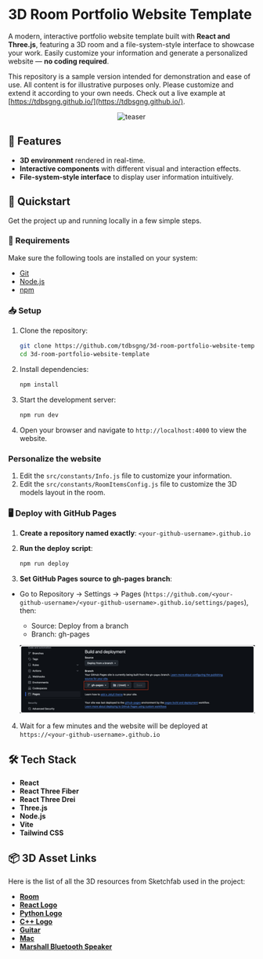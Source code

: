 # 3D Room Portfolio Website Template

A modern, interactive portfolio website template built with **React and Three.js**, featuring a 3D room and a file-system-style interface to showcase your work. Easily customize your information and generate a personalized website — **no coding required**.

This repository is a sample version intended for demonstration and ease of use. All content is for illustrative purposes only. Please customize and extend it according to your own needs. Check out a live example at [https://tdbsgng.github.io/](https://tdbsgng.github.io/).
<p align="center">
  <img src="public/assets/teaser.gif" alt="teaser">
</p>


## 🧩 Features

- **3D environment** rendered in real-time.
- **Interactive components** with different visual and interaction effects.
- **File-system-style interface** to display user information intuitively.

## 🚀 Quickstart

Get the project up and running locally in a few simple steps.

### 🔧 Requirements

Make sure the following tools are installed on your system:

- [Git](https://git-scm.com/)
- [Node.js](https://nodejs.org/)
- [npm](https://www.npmjs.com/)

### 📥 Setup

1. Clone the repository:

   ```bash
   git clone https://github.com/tdbsgng/3d-room-portfolio-website-template.git
   cd 3d-room-portfolio-website-template
   ```

2. Install dependencies:

   ```bash
   npm install
   ```

3. Start the development server:

   ```bash
   npm run dev
   ```

4. Open your browser and navigate to `http://localhost:4000` to view the website.
### Personalize the website
1. Edit the `src/constants/Info.js` file to customize your information.
2. Edit the `src/constants/RoomItemsConfig.js` file to customize the 3D models layout in the room.

### 🖥️ Deploy with GitHub Pages

1. **Create a repository named exactly**: `<your-github-username>.github.io`

2. **Run the deploy script**:
   ```bash
   npm run deploy
   ```
3. **Set GitHub Pages source to gh-pages branch**:

- Go to Repository → Settings → Pages (`https://github.com/<your-github-username>/<your-github-username>.github.io/settings/pages`), then:

  - Source: Deploy from a branch
  - Branch: gh-pages

  ![deploy](public/assets/deploy.png)

4. Wait for a few minutes and the website will be deployed at `https://<your-github-username>.github.io`

## 🛠 Tech Stack

- **React**
- **React Three Fiber**
- **React Three Drei**
- **Three.js**
- **Node.js**
- **Vite**
- **Tailwind CSS**

## 📦 3D Asset Links

Here is the list of all the 3D resources from Sketchfab used in the project:

- **[Room](https://sketchfab.com/3d-models/sci-fi-computer-room-a149d5bfcef6496c9a0606b5ce5ebf27)**
- **[React Logo](https://sketchfab.com/3d-models/react-logo-circle-540ff21ac0f54a038df6f634c7cce726)**
- **[Python Logo](https://sketchfab.com/3d-models/python-8be4a2579dd84586b915068e475073ee)**
- **[C++ Logo](https://sketchfab.com/3d-models/c-1b277fc32bbc451fa6f40e298996ba91)**
- **[Guitar](https://sketchfab.com/3d-models/acoustic-guitar-402aa42f0faa4845878cf005e66a1046)**
- **[Mac](https://sketchfab.com/3d-models/mac-os-2013-2017-macbook-69078d4119eb45f195656f1737dc605b)**
- **[Marshall Bluetooth Speaker](https://sketchfab.com/3d-models/marshall-bluetooth-speaker-1516a73439cb4e4aad74df56fada7cdc)**
